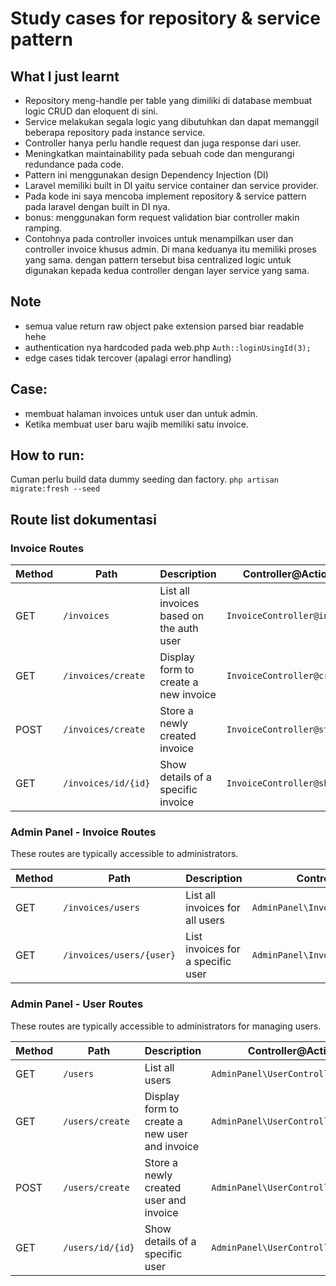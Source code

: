 # Study cases for repository & service pattern

## What I just learnt

-   Repository meng-handle per table yang dimiliki di database membuat logic CRUD dan eloquent di sini.
-   Service melakukan segala logic yang dibutuhkan dan dapat memanggil beberapa repository pada instance service.
-   Controller hanya perlu handle request dan juga response dari user.
-   Meningkatkan maintainability pada sebuah code dan mengurangi redundance pada code.
-   Pattern ini menggunakan design Dependency Injection (DI)
-   Laravel memiliki built in DI yaitu service container dan service provider.
-   Pada kode ini saya mencoba implement repository & service pattern pada laravel dengan built in DI nya.
-   bonus: menggunakan form request validation biar controller makin ramping.
-   Contohnya pada controller invoices untuk menampilkan user dan controller invoice khusus admin. Di mana keduanya itu memiliki proses yang sama. dengan pattern tersebut bisa centralized logic untuk digunakan kepada kedua controller dengan layer service yang sama.

## Note

-   semua value return raw object pake extension parsed biar readable hehe
-   authentication nya hardcoded pada web.php `Auth::loginUsingId(3);`
-   edge cases tidak tercover (apalagi error handling)

## Case:

-   membuat halaman invoices untuk user dan untuk admin.
-   Ketika membuat user baru wajib memiliki satu invoice.

## How to run:

Cuman perlu build data dummy seeding dan factory.
`php artisan migrate:fresh --seed`

## Route list dokumentasi

### Invoice Routes

| Method | Path                | Description                              | Controller@Action          |
| ------ | ------------------- | ---------------------------------------- | -------------------------- |
| GET    | `/invoices`         | List all invoices based on the auth user | `InvoiceController@index`  |
| GET    | `/invoices/create`  | Display form to create a new invoice     | `InvoiceController@create` |
| POST   | `/invoices/create`  | Store a newly created invoice            | `InvoiceController@store`  |
| GET    | `/invoices/id/{id}` | Show details of a specific invoice       | `InvoiceController@show`   |

### Admin Panel - Invoice Routes

These routes are typically accessible to administrators.

| Method | Path                     | Description                       | Controller@Action                     |
| ------ | ------------------------ | --------------------------------- | ------------------------------------- |
| GET    | `/invoices/users`        | List all invoices for all users   | `AdminPanel\InvoiceController@index`  |
| GET    | `/invoices/users/{user}` | List invoices for a specific user | `AdminPanel\InvoiceController@byUser` |

### Admin Panel - User Routes

These routes are typically accessible to administrators for managing users.

| Method | Path             | Description                                   | Controller@Action                  |
| ------ | ---------------- | --------------------------------------------- | ---------------------------------- |
| GET    | `/users`         | List all users                                | `AdminPanel\UserController@index`  |
| GET    | `/users/create`  | Display form to create a new user and invoice | `AdminPanel\UserController@create` |
| POST   | `/users/create`  | Store a newly created user and invoice        | `AdminPanel\UserController@store`  |
| GET    | `/users/id/{id}` | Show details of a specific user               | `AdminPanel\UserController@show`   |
